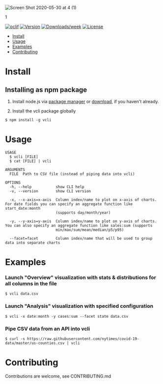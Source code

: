 ![Screen Shot 2020-05-30 at 4 (1)](https://user-images.githubusercontent.com/875591/83340893-51d41580-a292-11ea-8e17-7073c447b997.jpg)

1

[![oclif](https://img.shields.io/badge/cli-oclif-brightgreen.svg)](https://oclif.io)
[![Version](https://img.shields.io/npm/v/vcli.svg)](https://npmjs.org/package/vcli)
[![Downloads/week](https://img.shields.io/npm/dw/vcli.svg)](https://npmjs.org/package/vcli)
[![License](https://img.shields.io/npm/l/vcli.svg)](https://github.com/schnerd/vcli/blob/master/package.json)

* [Install](#install)
* [Usage](#usage)
* [Examples](#examples)
* [Contributing](#contributing)

# Install

## Installing as npm package

1. Install node.js via [package manager](https://nodejs.org/en/download/package-manager/#macos) or [download](https://nodejs.org/en/download/), if you haven't already.

2. Install the vcli package globally

```sh-session
$ npm install -g vcli
```

# Usage

```sh-session
USAGE
  $ vcli [FILE]
  $ cat [FILE] | vcli

ARGUMENTS
  FILE  Path to CSV file (instead of piping data into vcli)

OPTIONS
  -h, --help           show CLI help
  -v, --version        show CLI version

  -x, --x-axis=x-axis  Column index/name to plot on x-axis of charts. For date fields you can specify an aggregate function like start_date:month
                       (supports day/month/year)

  -y, --y-axis=y-axis  Column index/name to plot on y-axis of charts. You can also specify an aggregate function like sales:sum (supports
                       min/max/sum/mean/median/p5/p95)

  --facet=facet        Column index/name that will be used to group data into separate charts
```

# Examples 

### Launch "Overview" visualization with stats & distributions for all columns in the file

```sh-session
$ vcli data.csv
```

### Launch "Analysis" visualization with specified configuration

```sh-session
$ vcli -x date:month -y cases:sum --facet state data.csv
```

### Pipe CSV data from an API into vcli

```sh-session
$ curl -s https://raw.githubusercontent.com/nytimes/covid-19-data/master/us-counties.csv | vcli
```

# Contributing

Contributions are welcome, see CONTRIBUTING.md
